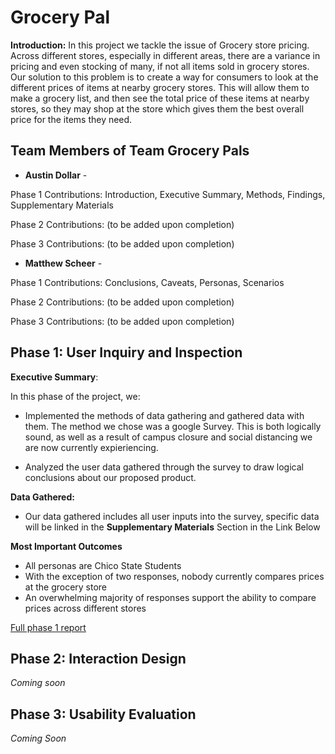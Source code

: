 # Grocery Pal

**Introduction:**
In this project we tackle the issue of Grocery store pricing. Across different stores, especially in different areas,
there are a variance in pricing and even stocking of many, if not all items sold in grocery stores. Our solution to this
problem is to create a way for consumers to look at the different prices of items at nearby grocery stores. This will allow them to make a grocery list, and then see the total price of these items at nearby stores, so they may shop at the store which gives them the best overall price for the items they need.  

## Team Members of Team Grocery Pals

* **Austin Dollar** - 

Phase 1 Contributions:
Introduction,
Executive Summary,
Methods,
Findings,
Supplementary Materials

Phase 2 Contributions:
(to be added upon completion)

Phase 3 Contributions:
(to be added upon completion)

* **Matthew Scheer** - 

Phase 1 Contributions:
Conclusions,
Caveats,
Personas,
Scenarios

Phase 2 Contributions:
(to be added upon completion)

Phase 3 Contributions:
(to be added upon completion)

## Phase 1: User Inquiry and Inspection

**Executive Summary**:

In this phase of the project, we:

* Implemented the methods of data gathering and gathered data with them. The method we chose was a google Survey. This is both logically sound, as well as a result of campus closure and social distancing we are now currently expieriencing.

* Analyzed the user data gathered through the survey to draw logical conclusions about our proposed product.

**Data Gathered:**

* Our data gathered includes all user inputs into the survey, specific data will be linked in the **Supplementary Materials** Section in the Link Below

**Most Important Outcomes**

* All personas are Chico State Students
* With the exception of two responses, nobody currently compares prices at the grocery store
* An overwhelming majority of responses support the ability to compare prices across different stores

[Full phase 1 report](phase1/)

## Phase 2: Interaction Design

*Coming soon*

## Phase 3: Usability Evaluation

*Coming Soon*
